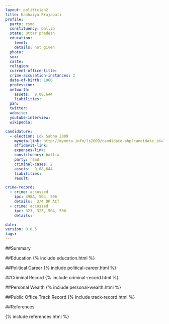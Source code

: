 ```yaml
---
layout: politician2
title: Kanhaiya Prajapati
profile: 
  party: rsmd
  constituency: ballia
  state: uttar pradesh
  education: 
    level: 
    details: not given
  photo: 
  sex: 
  caste: 
  religion: 
  current-office-title: 
  crime-accusation-instances: 2
  date-of-birth: 1966
  profession: 
  networth: 
    assets:  9,08,644
    liabilities: 
  pan: 
  twitter: 
  website: 
  youtube-interview: 
  wikipedia: 

candidature: 
  - election: Lok Sabha 2009
    myneta-link: http://myneta.info/ls2009/candidate.php?candidate_id=1354
    affidavit-link: 
    expenses-link: 
    constituency: ballia 
    party: rsmd
    criminal-cases: 2
    assets:  9,08,644
    liabilities: 
    result:  

crime-record: 
  - crime: accussed
    ipc: 498A, 504, 506
    details:  3/4 DP ACT  
  - crime: accussed
    ipc: 323, 325, 504, 506
    details:    

date: 
version: 0.0.5
tags: 
---
```

##Summary


##Education
{% include education.html %}


##Political Career
{% include political-career.html %}


##Criminal Record
{% include criminal-record.html %}


##Personal Wealth
{% include personal-wealth.html %}


##Public Office Track Record
{% include track-record.html %}


##References


{% include references.html %}